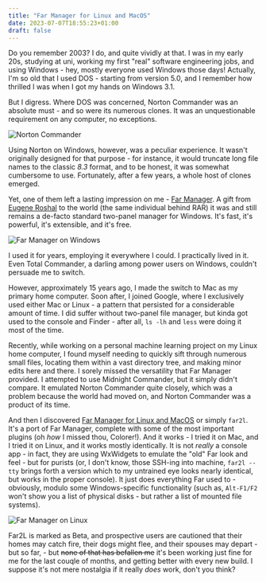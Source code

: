 ```yaml
---
title: "Far Manager for Linux and MacOS"
date: 2023-07-07T18:55:23+01:00
draft: false
---
```


Do you remember 2003? I do, and quite vividly at that. I was in my early 20s,
studying at uni, working my first "real" software engineering jobs, and using
Windows - hey, mostly everyone used Windows those days! Actually, I'm so old
that I used DOS - starting from version 5.0, and I remember how thrilled I was
when I got my hands on Windows 3.1.

But I digress. Where DOS was concerned, Norton Commander was an absolute must -
and so were its numerous
clones. It was an unquestionable requirement on any computer, no exceptions.

![Norton Commander](/static/far/nc.png)

Using Norton on Windows, however, was a peculiar experience. It wasn't
originally designed for that purpose - for instance, it would truncate long file
names to the classic *8.3* format, and to be honest, it was somewhat
cumbersome to use. Fortunately, after a few years, a whole host of clones
emerged.

Yet, one of them left a lasting impression on me - [Far
Manager](https://www.farmanager.com/). A gift from [Eugene
Roshal](https://en.wikipedia.org/wiki/Eugene_Roshal) to the world (the same
individual behind RAR) it was and still remains a de-facto standard two-panel manager
for Windows. It's fast, it's powerful, it's extensible, and it's free.

![Far Manager on Windows](/static/far/far_win.png)

I used it for years, employing it everywhere I could. I practically lived in it.
Even Total Commander, a darling among power users on Windows, couldn't persuade
me to switch.

However, approximately 15 years ago, I made the switch to Mac as my primary home
computer. Soon after, I joined Google, where I exclusively used either Mac or
Linux - a pattern that persisted for a considerable amount of time. I did suffer
without two-panel file manager, but kinda got used to the console and Finder - after all, 
`ls -lh` and `less` were doing it most of the time. 

Recently, while working on a personal machine learning project on my Linux home
computer, I found myself needing to quickly sift through numerous small files,
locating them within a vast directory tree, and making minor edits here and
there. I sorely missed the versatility that Far Manager provided. I attempted to
use Midnight Commander, but it simply didn't compare. It emulated Norton
Commander quite closely, which was a problem because the world had moved on, and
Norton Commander was a product of its time. 

And then I discovered [Far Manager for Linux and
MacOS](https://github.com/elfmz/far2l) or simply `far2l`. It's a port of Far
Manager, complete with some of the most important plugins (oh *how* I missed thou,
Colorer!). And it works - I tried it on Mac, and I tried it on Linux, and it
works mostly identically. It is not _really_ a console app - in fact, they are
using WxWidgets to emulate the "old" Far look and feel - but for purists (or, I
don't know, those SSH-ing into machine, `far2l --tty` brings forth a version which
to my untrained eye looks nearly identical, but works in the proper console). 
It just does everything Far used to - obviously, modulo
some Windows-specific functionality (such as, `Alt-F1/F2` won't show you a list
of physical disks - but rather a list of mounted file systems).

![Far Manager on Linux](/static/far/far_alt_f2.png)

Far2L is marked as Beta, and prospective users are cautioned that their homes
may catch fire, their dogs might flee, and their spouses may depart - but so
far, - but ~~none of that has befallen me~~ it's been working just fine for me for the
last couqle of months, and getting better with every new build. I suppose it's
not mere nostalgia if it really *does* work, don't you think? 